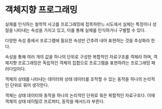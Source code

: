 # 객체지향 프로그래밍

실체를 인식하는 철학적 사고를 프로그래밍에 접목하련느 시도에서 실체는 특징이나 성질을 나타내는 속성을 가지고 있고, 이를 통해 실체를 인식하거나 구별할 수 있다.

다양한 속성 중에서 프로그램에 필요한 속성만 간추려 내어 표현하는 것을 추상화라 한다.

속성을 통해 여러 개의 값을 하나의 단위로 구성한 복합적인 자료구조를 객체라 하며, 객체지향 프로그래밍은 독립적인 객체의 집합으로 프로그램을 표현하려는 프로그래밍 패러다임이다.

객체의 상태를 나타내는 데이터와 상태 데이터를 조작할 수 있는 동작을 하나의 논리적인 단위로 묶어 생각한다.

객체는 상태 데이터와 동작을 하나의 논리적인 단위로 묶은 복합적인 자료구조다. 이때 객체의 상태 데이털르 프로퍼티, 동작을 메서드라 부른다.
